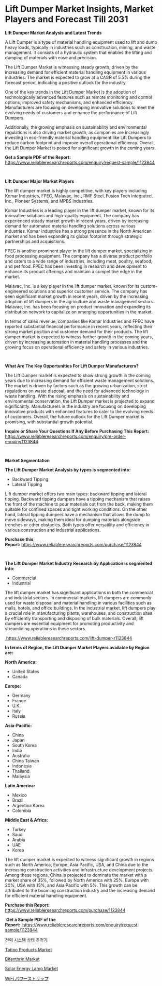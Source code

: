 <p><h1>Lift Dumper Market Insights, Market Players and Forecast Till 2031</h1></p><p><strong>Lift Dumper Market Analysis and Latest Trends</strong></p>
<p><p>A Lift Dumper is a type of material handling equipment used to lift and dump heavy loads, typically in industries such as construction, mining, and waste management. It consists of a hydraulic system that enables the lifting and dumping of materials with ease and precision.</p><p>The Lift Dumper Market is witnessing steady growth, driven by the increasing demand for efficient material handling equipment in various industries. The market is expected to grow at a CAGR of 5.5% during the forecast period, indicating a positive outlook for the industry.</p><p>One of the key trends in the Lift Dumper Market is the adoption of technologically advanced features such as remote monitoring and control options, improved safety mechanisms, and enhanced efficiency. Manufacturers are focusing on developing innovative solutions to meet the evolving needs of customers and enhance the performance of Lift Dumpers.</p><p>Additionally, the growing emphasis on sustainability and environmental regulations is also driving market growth, as companies are increasingly investing in eco-friendly material handling equipment like Lift Dumpers to reduce carbon footprint and improve overall operational efficiency. Overall, the Lift Dumper Market is poised for significant growth in the coming years.</p></p>
<p><strong>Get a Sample PDF of the Report:&nbsp;</strong> <a href="https://www.reliableresearchreports.com/enquiry/request-sample/1123844">https://www.reliableresearchreports.com/enquiry/request-sample/1123844</a></p>
<p>&nbsp;</p>
<p><strong>Lift Dumper Major Market Players</strong></p>
<p><p>The lift dumper market is highly competitive, with key players including Komar Industries, FPEC, Malavac, Inc., RMF Steel, Fusion Tech Integrated, Inc., Pioneer Systems, and MPBS Industries. </p><p>Komar Industries is a leading player in the lift dumper market, known for its innovative solutions and high-quality equipment. The company has experienced steady market growth in recent years, driven by increasing demand for automated material handling solutions across various industries. Komar Industries has a strong presence in the North American market and has been expanding its global footprint through strategic partnerships and acquisitions.</p><p>FPEC is another prominent player in the lift dumper market, specializing in food processing equipment. The company has a diverse product portfolio and caters to a wide range of industries, including meat, poultry, seafood, and pet food. FPEC has been investing in research and development to enhance its product offerings and maintain a competitive edge in the market.</p><p>Malavac, Inc. is a key player in the lift dumper market, known for its custom-engineered solutions and superior customer service. The company has seen significant market growth in recent years, driven by the increasing adoption of lift dumpers in the agriculture and waste management sectors. Malavac, Inc. has been focusing on product innovation and expanding its distribution network to capitalize on emerging opportunities in the market.</p><p>In terms of sales revenue, companies like Komar Industries and FPEC have reported substantial financial performance in recent years, reflecting their strong market position and customer demand for their products. The lift dumper market is expected to witness further growth in the coming years, driven by increasing automation in material handling processes and the growing focus on operational efficiency and safety in various industries.</p></p>
<p>&nbsp;</p>
<p><strong>What Are The Key Opportunities For Lift Dumper Manufacturers?</strong></p>
<p><p>The Lift Dumper market is expected to show strong growth in the coming years due to increasing demand for efficient waste management solutions. The market is driven by factors such as the growing urbanization, strict regulations on waste disposal, and the need for advanced technology in waste handling. With the rising emphasis on sustainability and environmental conservation, the Lift Dumper market is projected to expand significantly. Manufacturers in the industry are focusing on developing innovative products with enhanced features to cater to the evolving needs of customers. Overall, the future outlook for the Lift Dumper market is promising, with substantial growth potential.</p></p>
<p><strong>Inquire or Share Your Questions If Any Before Purchasing This Report:</strong> <a href="https://www.reliableresearchreports.com/enquiry/pre-order-enquiry/1123844">https://www.reliableresearchreports.com/enquiry/pre-order-enquiry/1123844</a></p>
<p>&nbsp;</p>
<p><strong>Market Segmentation</strong></p>
<p><strong>The Lift Dumper Market Analysis by types is segmented into:</strong></p>
<p><ul><li>Backward Tipping</li><li>Lateral Tipping</li></ul></p>
<p><p>Lift dumper market offers two main types: backward tipping and lateral tipping. Backward tipping dumpers have a tipping mechanism that raises the front of the machine to pour materials out from the back, making them suitable for confined spaces and tight working conditions. On the other hand, lateral tipping dumpers have a mechanism that allows the dump to move sideways, making them ideal for dumping materials alongside trenches or other obstacles. Both types offer versatility and efficiency in various construction and industrial applications.</p></p>
<p><strong>Purchase this Report:&nbsp;</strong><a href="https://www.reliableresearchreports.com/purchase/1123844">https://www.reliableresearchreports.com/purchase/1123844</a></p>
<p>&nbsp;</p>
<p><strong>The Lift Dumper Market Industry Research by Application is segmented into:</strong></p>
<p><ul><li>Commercial</li><li>Industrial</li></ul></p>
<p><p>The lift dumper market has significant applications in both the commercial and industrial sectors. In commercial markets, lift dumpers are commonly used for waste disposal and material handling in various facilities such as malls, hotels, and office buildings. In the industrial market, lift dumpers play a crucial role in manufacturing plants, warehouses, and construction sites by efficiently transporting and disposing of bulk materials. Overall, lift dumpers are essential equipment for promoting productivity and streamlining operations in these sectors.</p></p>
<p><a href="https://www.reliableresearchreports.com/lift-dumper-r1123844">&nbsp;https://www.reliableresearchreports.com/lift-dumper-r1123844</a></p>
<p><strong>In terms of Region, the Lift Dumper Market Players available by Region are:</strong></p>
<p>
    <p> <strong> North America: </strong>
        <ul>
            <li>United States</li>
            <li>Canada</li>
        </ul>
        </p> 
    <p> <strong> Europe: </strong>
        <ul>
            <li>Germany</li>
            <li>France</li>
            <li>U.K.</li>
            <li>Italy</li>
            <li>Russia</li>
        </ul>
        </p> 
    <p> <strong> Asia-Pacific: </strong>
        <ul>
            <li>China</li>
            <li>Japan</li>
            <li>South Korea</li>
            <li>India</li>
            <li>Australia</li>
            <li>China Taiwan</li>
            <li>Indonesia</li>
            <li>Thailand</li>
            <li>Malaysia</li>
        </ul>
        </p> 
    <p> <strong> Latin America: </strong>
        <ul>
            <li>Mexico</li>
            <li>Brazil</li>
            <li>Argentina Korea</li>
            <li>Colombia</li>
        </ul>
        </p> 
    <p> <strong> Middle East & Africa: </strong>
        <ul>
            <li>Turkey</li>
            <li>Saudi</li>
            <li>Arabia</li>
            <li>UAE</li>
            <li>Korea</li>
        </ul>
    </p>
    </p>
<p><p>The lift dumper market is expected to witness significant growth in regions such as North America, Europe, Asia Pacific, USA, and China due to the increasing construction activities and infrastructure development projects. Among these regions, China is projected to dominate the market with a market share of 35%, followed by North America with 25%, Europe with 20%, USA with 15%, and Asia Pacific with 5%. This growth can be attributed to the booming construction industry and the increasing demand for efficient material handling equipment.</p></p>
<p><strong>Purchase this Report: </strong><a href="https://www.reliableresearchreports.com/purchase/1123844">https://www.reliableresearchreports.com/purchase/1123844</a></p>
<p>&nbsp;<strong>Get a Sample PDF of the Report:&nbsp;&nbsp;</strong><a href="https://www.reliableresearchreports.com/enquiry/request-sample/1123844">https://www.reliableresearchreports.com/enquiry/request-sample/1123844</a></p>
<p><strong></strong></p>
<p><p><a href="https://github.com/hxzi07639916/Market-Research-Report-List-1/blob/main/656589627386.md">전력 시스템 상태 추정기</a></p><p><a href="https://www.linkedin.com/pulse/tattoo-products-market-outlook-industry-overview-forecast-2024-xyyre?trackingId=LNLkt1IuSuBfQolbd8Yj8A%3D%3D">Tattoo Products Market</a></p><p><a href="https://issuu.com/reportprime-2/docs/bifenthrin-market-size-2030.pptx">Bifenthrin Market</a></p><p><a href="https://github.com/mabutironaldo/Market-Research-Report-List-4/blob/main/solar-energy-lamp-market.md">Solar Energy Lamp Market</a></p><p><a href="https://medium.com/@kamdeall7845/wifi%E3%83%91%E3%83%AF%E3%83%BC%E3%82%B9%E3%83%88%E3%83%AA%E3%83%83%E3%83%97%E5%B8%82%E5%A0%B4-%E3%82%BF%E3%82%A4%E3%83%97-%E3%82%A2%E3%83%97%E3%83%AA%E3%82%B1%E3%83%BC%E3%82%B7%E3%83%A7%E3%83%B3-%E5%9C%B0%E7%90%86%E3%81%AB%E3%82%88%E3%82%8B%E5%8C%85%E6%8B%AC%E7%9A%84%E8%A9%95%E4%BE%A1-f26914c1d151">WiFi パワーストリップ</a></p></p>